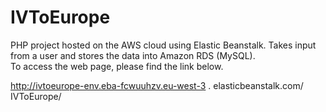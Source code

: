 # IVToEurope

PHP project hosted on the AWS cloud using Elastic Beanstalk. Takes input from a user and stores the data into Amazon RDS (MySQL).  
To access the web page, please find the link below.

http://ivtoeurope-env.eba-fcwuuhzv.eu-west-3 . elasticbeanstalk.com/ IVToEurope/
